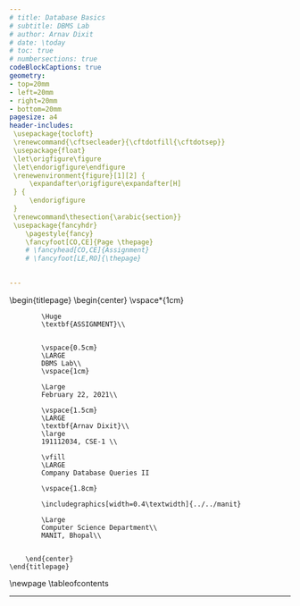 ```yaml
---
# title: Database Basics
# subtitle: DBMS Lab
# author: Arnav Dixit
# date: \today
# toc: true
# numbersections: true
codeBlockCaptions: true
geometry:
- top=20mm
- left=20mm
- right=20mm
- bottom=20mm
pagesize: a4
header-includes: 
 \usepackage{tocloft}
 \renewcommand{\cftsecleader}{\cftdotfill{\cftdotsep}}
 \usepackage{float}
 \let\origfigure\figure
 \let\endorigfigure\endfigure
 \renewenvironment{figure}[1][2] {
     \expandafter\origfigure\expandafter[H]
 } {
     \endorigfigure
 }
 \renewcommand\thesection{\arabic{section}}
 \usepackage{fancyhdr}
    \pagestyle{fancy}
    \fancyfoot[CO,CE]{Page \thepage}
    # \fancyhead[CO,CE]{Assignment}
    # \fancyfoot[LE,RO]{\thepage}

 
---
```


\begin{titlepage}
		\begin{center}
			\vspace*{1cm}
			
			\Huge
			\textbf{ASSIGNMENT}\\
			
			
			\vspace{0.5cm}
			\LARGE
			DBMS Lab\\
			\vspace{1cm}
			
			\Large
			February 22, 2021\\
            
			\vspace{1.5cm}
			\LARGE
			\textbf{Arnav Dixit}\\
			\large
			191112034, CSE-1 \\ 
			
			\vfill
			\LARGE
			Company Database Queries II
			
			\vspace{1.8cm}
			
			\includegraphics[width=0.4\textwidth]{../../manit}
			
			\Large
			Computer Science Department\\
			MANIT, Bhopal\\
			
			
		\end{center}
	\end{titlepage}

\newpage
\tableofcontents

---
